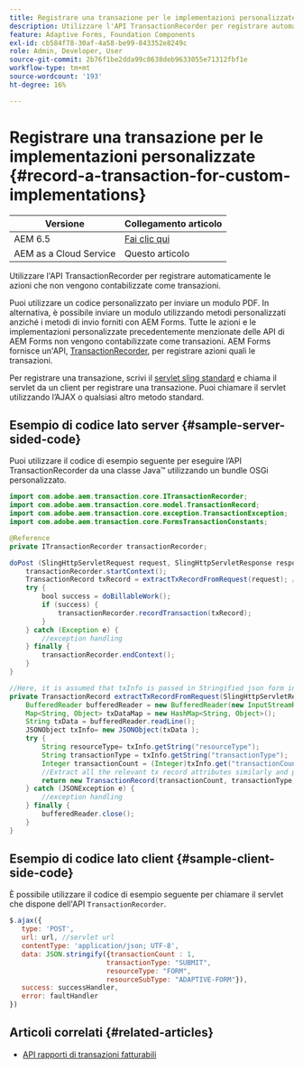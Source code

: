 ```yaml
---
title: Registrare una transazione per le implementazioni personalizzate
description: Utilizzare l'API TransactionRecorder per registrare automaticamente le azioni non contabilizzate come transazioni
feature: Adaptive Forms, Foundation Components
exl-id: cb584f78-30af-4a58-be99-843352e8249c
role: Admin, Developer, User
source-git-commit: 2b76f1be2dda99c8638deb9633055e71312fbf1e
workflow-type: tm+mt
source-wordcount: '193'
ht-degree: 16%

---
```


# Registrare una transazione per le implementazioni personalizzate {#record-a-transaction-for-custom-implementations}

| Versione | Collegamento articolo |
| -------- | ---------------------------- |
| AEM 6.5 | [Fai clic qui](https://experienceleague.adobe.com/it/docs/experience-manager-65/content/forms/transaction-reports/transaction-reports-osgi/record-transaction-custom-implementation) |
| AEM as a Cloud Service | Questo articolo |

Utilizzare l&#39;API TransactionRecorder per registrare automaticamente le azioni che non vengono contabilizzate come transazioni.

Puoi utilizzare un codice personalizzato per inviare un modulo PDF. In alternativa, è possibile inviare un modulo utilizzando metodi personalizzati anziché i metodi di invio forniti con AEM Forms. Tutte le azioni e le implementazioni personalizzate precedentemente menzionate delle API di AEM Forms non vengono contabilizzate come transazioni. AEM Forms fornisce un&#39;API, [TransactionRecorder](https://javadoc.io/doc/com.adobe.aem/aem-forms-sdk-api/latest/com/adobe/aem/transaction/core/ITransactionRecorder.html), per registrare azioni quali le transazioni.

Per registrare una transazione, scrivi il [servlet sling standard](https://experienceleague.adobe.com/docs/experience-manager-learn/forms/store-and-retrieve-af-with-2fa/create-servlet.html?lang=it) e chiama il servlet da un client per registrare una transazione. Puoi chiamare il servlet utilizzando l’AJAX o qualsiasi altro metodo standard.

## Esempio di codice lato server {#sample-server-sided-code}

Puoi utilizzare il codice di esempio seguente per eseguire l’API TransactionRecorder da una classe Java™ utilizzando un bundle OSGi personalizzato.

```java
import com.adobe.aem.transaction.core.ITransactionRecorder;
import com.adobe.aem.transaction.core.model.TransactionRecord;
import com.adobe.aem.transaction.core.exception.TransactionException;
import com.adobe.aem.transaction.core.FormsTransactionConstants;

@Reference
private ITransactionRecorder transactionRecorder;

doPost (SlingHttpServletRequest request, SlingHttpServletResponse response) {
    transactionRecorder.startContext();
    TransactionRecord txRecord = extractTxRecordFromRequest(request); //extract transaction relevant data from request
    try {
        bool success = doBillableWork();
        if (success) {
            transactionRecorder.recordTransaction(txRecord);
        }
    } catch (Exception e) {
        //exception handling
    } finally {
        transactionRecorder.endContext();
    }
}

//Here, it is assumed that txInfo is passed in Stringified json form in the ajax call (in data parameter). You can pass txInfo from client in any way that you find suitable.
private TransactionRecord extractTxRecordFromRequest(SlingHttpServletRequest request) {
    BufferedReader bufferedReader = new BufferedReader(new InputStreamReader(request.getInputStream()));
    Map<String, Object> txDataMap = new HashMap<String, Object>();
    String txData = bufferedReader.readLine();
    JSONObject txInfo= new JSONObject(txData );
    try {
        String resourceType= txInfo.getString("resourceType");
        String transactionType = txInfo.getString("transactionType");
        Integer transactionCount = (Integer)txInfo.get("transactionCount");
        //Extract all the relevant tx record attributes similarly and pass them in Transaction Record constructor as per the java doc}
        return new TransactionRecord(transactionCount, transactionType, resourceType, ..);
    } catch (JSONException e) {
        //exception handling
    } finally {
        bufferedReader.close();
    }
}
```

## Esempio di codice lato client {#sample-client-side-code}

È possibile utilizzare il codice di esempio seguente per chiamare il servlet che dispone dell&#39;API `TransactionRecorder`.

```javascript
$.ajax({
   type: 'POST',
   url: url, //servlet url
   contentType: 'application/json; UTF-8',
   data: JSON.stringify({transactionCount : 1,
                        transactionType: "SUBMIT",
                        resourceType: "FORM",
                        resourceSubType: "ADAPTIVE-FORM"}),
   success: successHandler,
   error: faultHandler
})
```

## Articoli correlati {#related-articles}

* [API rapporti di transazioni fatturabili](/help/forms/transaction-reports-billable-apis.md)
